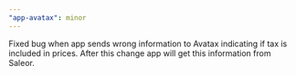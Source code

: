 ```yaml
---
"app-avatax": minor
---
```


Fixed bug when app sends wrong information to Avatax indicating if tax is included in prices. After this change app will get this information from Saleor.
